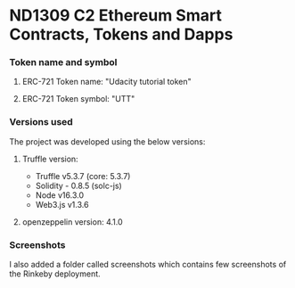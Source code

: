 # ND1309 C2 Ethereum Smart Contracts, Tokens and Dapps

### Token name and symbol
1. ERC-721 Token name: "Udacity tutorial token"

2. ERC-721 Token symbol: "UTT"

### Versions used
The project was developed using the below versions:

1. Truffle version:
    - Truffle v5.3.7 (core: 5.3.7)
    - Solidity - 0.8.5 (solc-js)
    - Node v16.3.0
    - Web3.js v1.3.6

2. openzeppelin version: 4.1.0

### Screenshots
I also added a folder called screenshots which contains few screenshots of the Rinkeby deployment.
